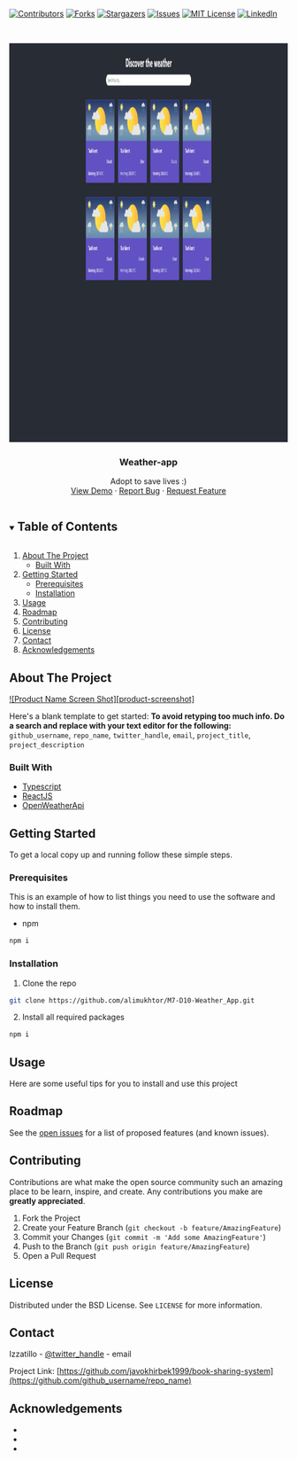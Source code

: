 <!--
*** Thanks for checking out the Best-README-Template. If you have a suggestion
*** that would make this better, please fork the repo and create a pull request
*** or simply open an issue with the tag "enhancement".
*** Thanks again! Now go create something AMAZING! :D
***
***
***
*** To avoid retyping too much info. Do a search and replace for the following:
*** github_username, repo_name, twitter_handle, email, project_title, project_description
-->



<!-- PROJECT SHIELDS -->
<!--
*** I'm using markdown "reference style" links for readability.
*** Reference links are enclosed in brackets [ ] instead of parentheses ( ).
*** See the bottom of this document for the declaration of the reference variables
*** for contributors-url, forks-url, etc. This is an optional, concise syntax you may use.
*** https://www.markdownguide.org/basic-syntax/#reference-style-links
-->
[![Contributors][contributors-shield]][contributors-url]
[![Forks][forks-shield]][forks-url]
[![Stargazers][stars-shield]][stars-url]
[![Issues][issues-shield]][issues-url]
[![MIT License][license-shield]][license-url]
[![LinkedIn][linkedin-shield]][linkedin-url]



<!-- PROJECT LOGO -->
<br />
<p align="center">
<a href="https://github.com/github_username/repo_name">
<img src="https://github.com/alimukhtor/M7-D10-Weather_App/blob/main/photo5805295273398875788.jpg" alt="Logo" width="1280" height="720">
</a>

<h3 align="center">Weather-app</h3>

<p align="center">
Adopt to save lives :)
<br />
<a href="https://github.com/alimukhtor/M7-D10-Weather_App">View Demo</a>
·
<a href="https://github.com/alimukhtor/M7-D10-Weather_App/issues">Report Bug</a>
·
<a href="https://github.com/alimukhtor/M7-D10-Weather_App/issues">Request Feature</a>
</p>
</p>



<!-- TABLE OF CONTENTS -->
<details open="open">
<summary><h2 style="display: inline-block">Table of Contents</h2></summary>
<ol>
<li>
<a href="#about-the-project">About The Project</a>
<ul>
<li><a href="#built-with">Built With</a></li>
</ul>
</li>
<li>
<a href="#getting-started">Getting Started</a>
<ul>
<li><a href="#prerequisites">Prerequisites</a></li>
<li><a href="#installation">Installation</a></li>
</ul>
</li>
<li><a href="#usage">Usage</a></li>
<li><a href="#roadmap">Roadmap</a></li>
<li><a href="#contributing">Contributing</a></li>
<li><a href="#license">License</a></li>
<li><a href="#contact">Contact</a></li>
<li><a href="#acknowledgements">Acknowledgements</a></li>
</ol>
</details>



<!-- ABOUT THE PROJECT -->
## About The Project

[![Product Name Screen Shot][product-screenshot]](https://example.com)

Here's a blank template to get started:
**To avoid retyping too much info. Do a search and replace with your text editor for the following:**
`github_username`, `repo_name`, `twitter_handle`, `email`, `project_title`, `project_description`


### Built With

* [Typescript](https://www.typescriptlang.org/)
* [ReactJS](https://reactjs.org/)
* [OpenWeatherApi](https://openweathermap.org/api)



<!-- GETTING STARTED -->
## Getting Started

To get a local copy up and running follow these simple steps.

### Prerequisites

This is an example of how to list things you need to use the software and how to install them.
* npm
```sh
npm i
```

### Installation

1. Clone the repo
```sh
git clone https://github.com/alimukhtor/M7-D10-Weather_App.git
```
2. Install all required packages
```sh
npm i
```



<!-- USAGE EXAMPLES -->
## Usage

Here are some useful tips for you to install and use this project

<!-- ROADMAP -->
## Roadmap

See the [open issues](https://github.com/alimukhtor/M7-D10-Weather_App/issues) for a list of proposed features (and known issues).



<!-- CONTRIBUTING -->
## Contributing

Contributions are what make the open source community such an amazing place to be learn, inspire, and create. Any contributions you make are **greatly appreciated**.

1. Fork the Project
2. Create your Feature Branch (`git checkout -b feature/AmazingFeature`)
3. Commit your Changes (`git commit -m 'Add some AmazingFeature'`)
4. Push to the Branch (`git push origin feature/AmazingFeature`)
5. Open a Pull Request



<!-- LICENSE -->
## License

Distributed under the BSD License. See `LICENSE` for more information.



<!-- CONTACT -->
## Contact

Izzatillo - [@twitter_handle](https://twitter.com/twitter_handle) - email

Project Link: [https://github.com/javokhirbek1999/book-sharing-system](https://github.com/github_username/repo_name)



<!-- ACKNOWLEDGEMENTS -->
## Acknowledgements

* []()
* []()
* []()





<!-- MARKDOWN LINKS & IMAGES -->
<!-- https://www.markdownguide.org/basic-syntax/#reference-style-links -->
[contributors-shield]: https://img.shields.io/github/contributors/alimukhtor/M7-D10-Weather_App.svg?style=for-the-badge
[contributors-url]: https://github.com/alimukhtor/M7-D10-Weather_App/graphs/contributors
[forks-shield]: https://img.shields.io/github/forks/alimukhtor/M7-D10-Weather_App.svg?style=for-the-badge
[forks-url]: https://github.com/alimukhtor/M7-D10-Weather_Appnetwork/members
[stars-shield]: https://img.shields.io/github/stars/alimukhtor/M7-D10-Weather_App.svg?style=for-the-badge
[stars-url]: https://github.com/alimukhtor/M7-D10-Weather_App/stargazers
[issues-shield]: https://img.shields.io/github/issues/alimukhtor/M7-D10-Weather_App.svg?style=for-the-badge
[issues-url]: https://github.com/alimukhtor/M7-D10-Weather_App/issues
[license-shield]: https://img.shields.io/github/license/alimukhtor/M7-D10-Weather_App.svg?style=for-the-badge
[license-url]: https://github.com/alimukhtor/M7-D10-Weather_App/blob/master/LICENSE.txt
[linkedin-shield]: https://img.shields.io/badge/-LinkedIn-black.svg?style=for-the-badge&logo=linkedin&colorB=555
[linkedin-url]: https://www.linkedin.com/in/ali-mukhtor/


